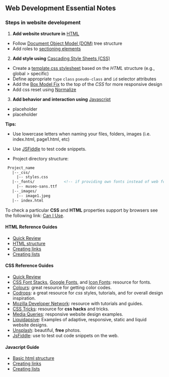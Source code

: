 ## Web Development Essential Notes  

### Steps in website development  

1. **Add website structure in** [HTML](linktofile)
  - Follow [Document Object Model (DOM)](link) tree structure  
  - Add roles to [sectioning elements](linktofile)

2. **Add style using** [Cascading Style Sheets (CSS)](link)
  - Create a [template css stylesheet](link) based on the _HTML_ structure (e.g., global > specific)
  - Define appropriate `type` `class` `pseudo-class` and `id` selector attributes
  - Add the [Box Model Fix](https://css-tricks.com/box-sizing/) to the top of the _CSS_ for more responsive design
  - Add css reset using [Normalize](https://necolas.github.io/normalize.css/)

3. **Add behavior and interaction using** [Javascript](link)
  - placeholder
  - placeholder

**Tips:**
- Use lowercase letters when naming your files, folders, images (i.e. index.html, page1.html, etc)

- Use [JSFiddle](https://jsfiddle.net) to test code snippets.  

- Project directory structure:
```html
 Project_name
   |--_css/
     |-- styles.css
   |--_fonts/             <!-- if providing own fonts instead of web fonts-->
     |-- museo-sans.ttf
   |--_images/
     |-- image1.jpeg
   |-- index.html
```

To check a particular **CSS** and **HTML** properties support by browsers see the following link: [Can I Use](https://caniuse.com).  

#### HTML Reference Guides

- [Quick Review](link)
- [HTML structure](link)
- [Creating links](link)
- [Creating lists](link)

#### CSS Reference Guides

- [Quick Review](link)
- [CSS Font Stacks](https://www.cssfontstack.com), [Google Fonts](https://fonts.google.com), and [Icon Fonts](https://fontawesome.com/?from=io): resource for fonts.
- [Colours](http://colours.neilorangepeel.com): great resource for getting color codes.
- [Codrops](https://tympanus.net/codrops/): a great resource for _css_ styles, tutorials, and for overall design inspiration.
- [Mozilla Developer Network](https://developer.mozilla.org/en-US/docs/Web/CSS): resource with tutorials and guides.
- [CSS Tricks](https://css-tricks.com): resource for **css hacks** and tricks.
- [Media Queries](https://mediaqueri.es): responsive website design examples.
- [Liquidapsive](http://www.liquidapsive.com): Examples of adaptive, responsive, static and liquid website designs.
- [Unsplash](https://unsplash.com): beautiful, **free** photos.
- [JsFiddle](https://jsfiddle.net): use to test out code snippets on the web.

#### Javacript Guide

- [Basic html structure](link)
- [Creating links](link)
- [Creating lists](link)
